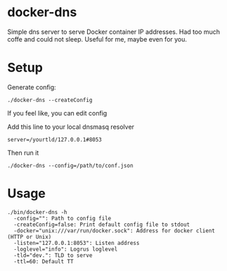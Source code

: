 # docker-dns

Simple dns server to serve Docker container IP addresses. Had too much coffe and could not sleep. Useful for me, maybe even for you.

# Setup
Generate config:
```
./docker-dns --createConfig
```
If you feel like, you can edit config

Add this line to your local dnsmasq resolver
```
server=/yourtld/127.0.0.1#8053
```
Then run it
```
./docker-dns --config=/path/to/conf.json
```

# Usage
```
./bin/docker-dns -h
  -config="": Path to config file
  -createConfig=false: Print default config file to stdout
  -docker="unix:///var/run/docker.sock": Address for docker client (HTTP or Unix)
  -listen="127.0.0.1:8053": Listen address
  -loglevel="info": Logrus loglevel
  -tld="dev.": TLD to serve
  -ttl=60: Default TT
```



